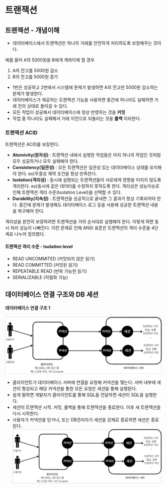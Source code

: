 # 트랜잭션
## 트랜잭션 - 개념이해
- 데이터베이스에서 트랜잭션은 하나의 거래를 안전하게 처리하도록 보장해주는 것이다.

예를 들어 A의 5000원을 B에게 계좌이체 할 경우
  1. A의 잔고를 5000원 감소
  2. B의 잔고를 5000원 증가
- 1번은 성공하고 2번에서 시스템에 문제가 발생하면 A의 잔고만 5000원 감소하는 문제가 발생한다.
- 데이터베이스가 제공하는 트랜잭션 기능을 사용하면 중간에 하나라도 실패하면 거래 전의 상태로 돌아갈 수 있다.
- 모든 작업이 성공해서 데이터베이스에 정상 반영하는 것을 **커밋**
- 작업 중 하나라도 실패해서 거래 이전으로 되돌리는 것을 **롤백** 이라한다.

### 트랜잭션 ACID
트랜잭션은 ACID를 보장한다.
- **Atomivity(원자성)** : 트랜잭션 내에서 실행한 작업들은 마치 하나의 작업인 것처럼 모두 성공하거나 모두 실패해야 한다.
- **Consistency(일관성)** : 모든 트랜잭션은 일관성 있는 데이터베이스 상태를 유지해야 한다. ex)무결성 제약 조건을 항상 만족한다.
- **Isolation(격리성)** : 동시에 실행되는 트랜잭션들이 서로에게 영향을 미치지 않도록 격리한다. ex)동시에 같은 데이터를 수정하지 못하도록 한다.
격리성은 성능이슈로 인해 트랜잭션 격리 수준(Isolation Level)을 선택할 수 있다.
- **Durability(지속성)** : 트랜잭션을 성공적으로 끝내면 그 결과가 항상 기록되어야 한다. 중간에 문제가 발생해도 데이터베이스 로그 등을 사용해
성공한 트랜잭션 내용을 복구해야 한다.

격리성을 완전히 보장하려면 트랜잭션을 거의 순서대로 실행해야 한다. 이렇게 하면 동시 처리 성능이 나빠진다.
이런 문제로 인해 ANSI 표준은 트랜잭션의 격리 수준을 4단계로 나누어 정의했다.

#### 트랜잭션 격리 수준 - Isolation level
- READ UNCOMMITED (커밋되지 않은 읽기)
- READ COMMITTED (커밋된 읽기)
- REPEATABLE READ (반복 가능한 읽기)
- SERIALIZABLE (직렬화 가능)

## 데이터베이스 연결 구조와 DB 세션
#### 데이터베이스 연결 구조 1
![img.png](img.png)
- 클라이언트가 데이터베이스 서버에 연결을 요청해 커넥션을 맺는다. 서버 내부에 세션이 형성되고 해당 커넥션을 통한 모든 요청은 세션을 통해 실행된다.
- 쉽게 말하면 개발자가 클라이언트를 통해 SQL을 전달하면 세션이 SQL을 실행한다.
- 세션이 트랜잭션 시작. 커밋, 롤백을 통해 트랜잭션을 종료한다. 이후 새 트랜잭션을 다시 시작한다.
- 사용자가 커넥션을 닫거나, 또는 DB관리자가 세션을 강제로 종료하면 세션은 종료된다.
![img_1.png](img_1.png)